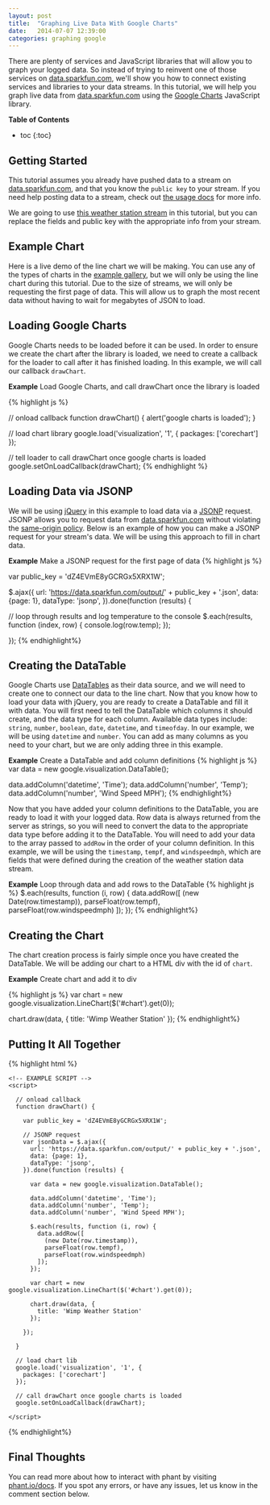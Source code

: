 ```yaml
---
layout: post
title:  "Graphing Live Data With Google Charts"
date:   2014-07-07 12:39:00
categories: graphing google
---
```


There are plenty of services and JavaScript libraries that will allow you to graph your logged data. So
instead of trying to reinvent one of those services on [data.sparkfun.com](https://data.sparkfun.com), 
we'll show you how to connect existing services and libraries to your data streams.
In this tutorial, we will help you graph live data from [data.sparkfun.com](https://data.sparkfun.com)
using the [Google Charts](https://developers.google.com/chart/) JavaScript library.

**Table of Contents**

* toc
{:toc}

## Getting Started
This tutorial assumes you already have pushed data to a stream on [data.sparkfun.com](https://data.sparkfun.com),
and that you know the `public key` to your stream.  If you need help posting data to a stream, check out
[the usage docs](/docs) for more info.

We are going to use [this weather station stream](https://data.sparkfun.com/streams/dZ4EVmE8yGCRGx5XRX1W) in this
tutorial, but you can replace the fields and public key with the appropriate info from your stream.

## Example Chart
Here is a live demo of the line chart we will be making.  You can use any of the types of charts in the
[example gallery](https://google-developers.appspot.com/chart/interactive/docs/gallery), but we will only
be using the line chart during this tutorial.  Due to the size of streams, we will only be requesting the
first page of data.  This will allow us to graph the most recent data without having to wait for megabytes of
JSON to load.

<div id="chart" style="width: 100%"></div>
<script src="//ajax.googleapis.com/ajax/libs/jquery/1.11.1/jquery.min.js"></script>
<script src="https://www.google.com/jsapi"></script>
<script>

function drawChart() {

  var jsonData = $.ajax({
    url: 'https://data.sparkfun.com/output/dZ4EVmE8yGCRGx5XRX1W.json',
    data: {page: 1},
    dataType: 'jsonp',
  }).done(function (results) {

    var data = new google.visualization.DataTable();

    data.addColumn('datetime', 'Time');
    data.addColumn('number', 'Temp');
    data.addColumn('number', 'Wind Speed MPH');

    $.each(results, function (i, v) {
      data.addRow([
        (new Date(v.timestamp)),
        parseFloat(v.tempf),
        parseFloat(v.windspeedmph)
      ]);
    });

    var chart = new google.visualization.LineChart($('#chart').get(0));

    chart.draw(data, {
      title: 'Wimp Weather Station'
    });

  });

}

google.load('visualization', '1', {
  packages: ['corechart']
});
google.setOnLoadCallback(drawChart);

</script>

## Loading Google Charts
Google Charts needs to be loaded before it can be used. In order to ensure we create the chart after the library is
loaded, we need to create a callback for the loader to call after it has finished loading. In this example, we
will call our callback `drawChart`.

**Example** Load Google Charts, and call drawChart once the library is loaded

{% highlight js %}

// onload callback
function drawChart() {
  alert('google charts is loaded');
}

// load chart library
google.load('visualization', '1', {
  packages: ['corechart']
});

// tell loader to call drawChart once google charts is loaded
google.setOnLoadCallback(drawChart);
{% endhighlight %}

## Loading Data via JSONP
We will be using [jQuery](http://jquery.com/) in this example to load data via a [JSONP](http://en.wikipedia.org/wiki/JSONP)
request.  JSONP allows you to request data from [data.sparkfun.com](https://data.sparkfun.com) without violating the
[same-origin policy](http://en.wikipedia.org/wiki/Same-origin_policy). Below is an example of how you can make a JSONP
request for your stream's data.  We will be using this approach to fill in chart data.

**Example** Make a JSONP request for the first page of data
{% highlight js %}

var public_key = 'dZ4EVmE8yGCRGx5XRX1W';

$.ajax({
  url: 'https://data.sparkfun.com/output/' + public_key + '.json',
  data: {page: 1},
  dataType: 'jsonp',
}).done(function (results) {

  // loop through results and log temperature to the console
  $.each(results, function (index, row) {
    console.log(row.temp);
  });

});
{% endhighlight%}

## Creating the DataTable
Google Charts use [DataTables](https://google-developers.appspot.com/chart/interactive/docs/reference#DataTable)
as their data source, and we will need to create one to connect our data to the line chart. Now that you know how to load your data with jQuery,
you are ready to create a DataTable and fill it with data.  You will first need to tell the DataTable which columns it should create,
and the data type for each column.  Available data types include: `string`, `number`, `boolean`, `date`, `datetime`, and `timeofday`.
In our example, we will be using `datetime` and `number`. You can add as many columns as you need to your chart, but we are only adding three in this example.

**Example** Create a DataTable and add column definitions
{% highlight js %}
var data = new google.visualization.DataTable();

data.addColumn('datetime', 'Time');
data.addColumn('number', 'Temp');
data.addColumn('number', 'Wind Speed MPH');
{% endhighlight%}

Now that you have added your column definitions to the DataTable, you are ready to load it with your logged data. Row data
is always returned from the server as strings, so you will need to convert the data to the appropriate data type before
adding it to the DataTable.  You will need to add your data to the array passed to `addRow` in the order of your column
definition.  In this example, we will be using the `timestamp`, `tempf`, and `windspeedmph`, which are
fields that were defined during the creation of the weather station data stream.

**Example** Loop through data and add rows to the DataTable
{% highlight js %}
$.each(results, function (i, row) {
  data.addRow([
    (new Date(row.timestamp)),
    parseFloat(row.tempf),
    parseFloat(row.windspeedmph)
  ]);
});
{% endhighlight%}

## Creating the Chart
The chart creation process is fairly simple once you have created the DataTable.  We will be adding our chart
to a HTML div with the id of `chart`.

**Example** Create chart and add it to div

{% highlight js %}
var chart = new google.visualization.LineChart($('#chart').get(0));

chart.draw(data, {
  title: 'Wimp Weather Station'
});
{% endhighlight%}

## Putting It All Together
{% highlight html %}
<!DOCTYPE html>
<html>
  <head>
    <!-- EXTERNAL LIBS-->
    <script src="https://ajax.googleapis.com/ajax/libs/jquery/1.11.1/jquery.min.js"></script>
    <script src="https://www.google.com/jsapi"></script>

    <!-- EXAMPLE SCRIPT -->
    <script>

      // onload callback
      function drawChart() {

        var public_key = 'dZ4EVmE8yGCRGx5XRX1W';

        // JSONP request
        var jsonData = $.ajax({
          url: 'https://data.sparkfun.com/output/' + public_key + '.json',
          data: {page: 1},
          dataType: 'jsonp',
        }).done(function (results) {

          var data = new google.visualization.DataTable();

          data.addColumn('datetime', 'Time');
          data.addColumn('number', 'Temp');
          data.addColumn('number', 'Wind Speed MPH');

          $.each(results, function (i, row) {
            data.addRow([
              (new Date(row.timestamp)),
              parseFloat(row.tempf),
              parseFloat(row.windspeedmph)
            ]);
          });

          var chart = new google.visualization.LineChart($('#chart').get(0));

          chart.draw(data, {
            title: 'Wimp Weather Station'
          });

        });

      }

      // load chart lib
      google.load('visualization', '1', {
        packages: ['corechart']
      });

      // call drawChart once google charts is loaded
      google.setOnLoadCallback(drawChart);

    </script>

  </head>
  <body>
    <div id="chart" style="width: 100%;"></div>
  </body>
</html>
{% endhighlight%}

## Final Thoughts
You can read more about how to interact with phant by visiting [phant.io/docs](/docs). If you spot any errors, or have any issues,
let us know in the comment section below.
